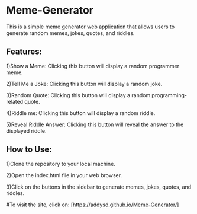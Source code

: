 # Meme-Generator
This is a simple meme generator web application that allows users to generate random memes, jokes, quotes, and riddles.

## Features:
1)Show a Meme: Clicking this button will display a random programmer meme.

2)Tell Me a Joke: Clicking this button will display a random joke.

3)Random Quote: Clicking this button will display a random programming-related quote.

4)Riddle me: Clicking this button will display a random riddle.

5)Reveal Riddle Answer: Clicking this button will reveal the answer to the displayed riddle.


## How to Use:
1)Clone the repository to your local machine.

2)Open the index.html file in your web browser.

3)Click on the buttons in the sidebar to generate memes, jokes, quotes, and riddles.

#To visit the site, click on:
[https://addysd.github.io/Meme-Generator/]
